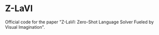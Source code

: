 # Z-LaVI

Official code for the paper "Z-LaVI: Zero-Shot Language Solver Fueled by Visual Imagination".